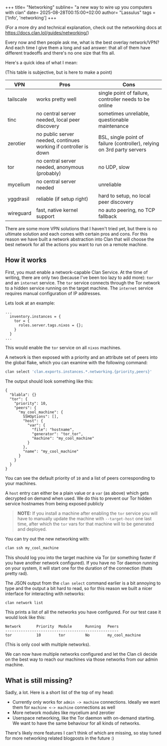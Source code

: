 +++
title= "Networking"
subline= "a new way to wire up you computers with clan"
date= 2025-08-28T00:15:00+02:00
author= "Lassulus"
tags = ['Info', 'networking']
+++

(For a more dry and technical explanation, check out the networking docs at https://docs.clan.lol/guides/networking/)

Every now and then people ask me, what is the best overlay network/VPN? And each time I give them a long and sad answer: that all of them have different tradeoffs and there's no one size that fits all. 

Here's a quick idea of what I mean:

(This table is subjective, but is here to make a point)

| VPN | Pros | Cons |
| - | - | -
| tailscale | works pretty well | single point of failure, controller needs to be online
| tinc | no central server needed, local peer discovery | sometimes unreliable, questionable maintenance
| zerotier | no public server needed, continues working if controller is down | BSL, single point of failure (controller), relying on 3rd party servers
| tor | no central server needed, anonymous (probably) | no UDP, slow
| mycelium | no central server needed | unreliable
| yggdrasil | reliable (if setup right) | hard to setup, no local peer discovery
| wireguard | fast, native kernel support | no auto peering, no TCP fallback


There are some more VPN solutions that I haven't tried yet, but there is no ultimate solution and each comes with certain pros and cons. For this reason we have built a network abstraction into Clan that will choose the best network for all the actions you want to run on a remote machine.

## How it works

First, you must enable a network-capable Clan Service. At the time of writing, there are only two (because I've been too lazy to add more): `tor` and an `internet` service. The `tor` service connects through the Tor network to a hidden service running on the target machine. The `internet` service requires manual configuration of IP addresses.

Lets look at an example:

```nix{file=flake.nix}
...
  inventory.instances = {
    tor = {
      roles.server.tags.nixos = {};
    }
  }
...
```

This would enable the `tor` service on all `nixos` machines.


A network is then exposed with a priority and an attribute set of peers into the global flake, which you can examine with the following command:

```bash
clan select 'clan.exports.instances.*.networking.{priority,peers}'
```

The output should look something like this:
```
{
  "blabla": {}
  "tor": {
    "priority": 10,
    "peers": {
      "my_cool_machine": {
        SSHOptions": [],
        "host": {
          "var": {
            "file": "hostname",
            "generator": "tor_tor",
            "machine": "my_cool_machine"
          }
        },
        "name": "my_cool_machine"
      }
    }
  }
}
```

You can see the default priority of `10` and a list of peers corresponding to your machines. 

A `host` entry can either be a plain value or a `var` (as above) which gets decrypted on demand when used. We do this to prevent our Tor hidden service hostnames from being exposed publicly

> __NOTE:__ If you install a machine after enabling the `tor` service you will have to manually update the machine with `--target-host` one last time, after which the `tor` vars for that machine will to be generated and deployed.

You can try out the new networking with:

```bash
clan ssh my_cool_machine
```

This should log you into the target machine via Tor (or something faster if you have another network configured). If you have no Tor daemon running on your system, it will start one for the duration of the connection (thats pretty rad).

The JSON output from the `clan select` command earlier is a bit annoying to type and the output a bit hard to read, so for this reason we built a nicer interface for interacting with networks:

```bash
clan network list
```

This prints a list of all the networks you have configured. For our test case it would look like this:

```
Network       Priority  Module      Running   Peers
---------------------------------------------------
tor           10        tor         No        my_cool_machine
```

(This is only cool with multiple networks).


We can now have multiple networks configured and let the Clan cli decide on the best way to reach our machines via those networks from our admin machine. 

## What is still missing?

Sadly, a lot. Here is a short list of the top of my head:

- Currently only works for `admin -> machine` connections. Ideally we want them for `machine <-> machine` connections as well
- More network modules like mycelium and zerotier
- Userspace networking, like the Tor daemon with on-demand starting. We want to have the same behaviour for all kinds of networks.

There's likely more features I can't think of which are missing, so stay tuned for more networking related blogposts in the future :)
